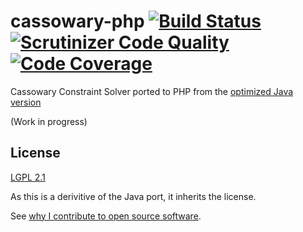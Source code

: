 # cassowary-php [![Build Status](https://travis-ci.org/daveross/cassowary-php.svg?branch=master)](https://travis-ci.org/daveross/cassowary-php) [![Scrutinizer Code Quality](https://scrutinizer-ci.com/g/daveross/cassowary-php/badges/quality-score.png?b=master)](https://scrutinizer-ci.com/g/daveross/cassowary-php/?branch=master) [![Code Coverage](https://scrutinizer-ci.com/g/daveross/cassowary-php/badges/coverage.png?b=master)](https://scrutinizer-ci.com/g/daveross/cassowary-php/?branch=master)
Cassowary Constraint Solver ported to PHP from the [optimized Java version](https://github.com/pellucidanalytics/cassowary-java)

(Work in progress)

## License

[LGPL 2.1](http://opensource.org/licenses/LGPL-2.1)

As this is a derivitive of the Java port, it inherits the license.

See [why I contribute to open source software](https://davidmichaelross.com/blog/contribute-open-source-software/).
